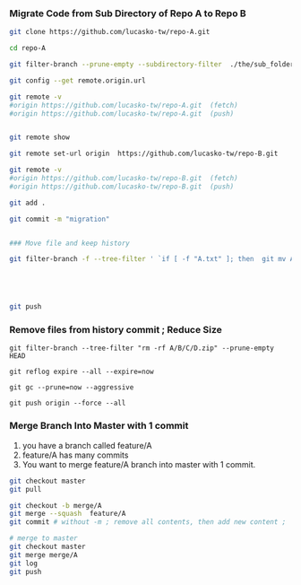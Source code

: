 
### Migrate Code from Sub Directory of Repo A to Repo B


```sh
git clone https://github.com/lucasko-tw/repo-A.git 

cd repo-A

git filter-branch --prune-empty --subdirectory-filter  ./the/sub_folder/you/want  master

git config --get remote.origin.url

git remote -v
#origin	https://github.com/lucasko-tw/repo-A.git  (fetch)
#origin	https://github.com/lucasko-tw/repo-A.git  (push)


git remote show

git remote set-url origin  https://github.com/lucasko-tw/repo-B.git 

git remote -v
#origin	https://github.com/lucasko-tw/repo-B.git  (fetch)
#origin	https://github.com/lucasko-tw/repo-B.git  (push)

git add .

git commit -m "migration"


### Move file and keep history

git filter-branch -f --tree-filter ' `if [ -f "A.txt" ]; then  git mv A.txt  C.txt  ; fi  ` ' HEAD 





git push
```


### Remove files from history commit ; Reduce Size

```
git filter-branch --tree-filter "rm -rf A/B/C/D.zip" --prune-empty HEAD

git reflog expire --all --expire=now

git gc --prune=now --aggressive

git push origin --force --all

```


### Merge Branch Into Master with 1 commit

1. you have a branch called feature/A
2. feature/A has many commits
3. You want to merge feature/A branch into master with 1 commit.


```sh
git checkout master
git pull

git checkout -b merge/A
git merge --squash  feature/A
git commit # without -m ; remove all contents, then add new content ;

# merge to master
git checkout master
git merge merge/A
git log
git push
```
